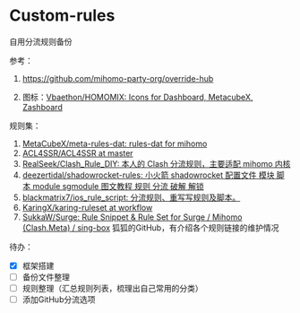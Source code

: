 # Custom-rules
自用分流规则备份



参考：

1. https://github.com/mihomo-party-org/override-hub

2. 图标：[Vbaethon/HOMOMIX: Icons for Dashboard, MetacubeX, Zashboard](https://github.com/Vbaethon/HOMOMIX)

规则集：

1. [MetaCubeX/meta-rules-dat: rules-dat for mihomo](https://github.com/MetaCubeX/meta-rules-dat)
2. [ACL4SSR/ACL4SSR at master](https://github.com/ACL4SSR/ACL4SSR/tree/master)
3. [RealSeek/Clash_Rule_DIY: 本人的 Clash 分流规则，主要适配 mihomo 内核](https://github.com/RealSeek/Clash_Rule_DIY)
4. [deezertidal/shadowrocket-rules: 小火箭 shadowrocket 配置文件 模块 脚本 module sgmodule 图文教程 规则 分流 破解 解锁](https://github.com/deezertidal/shadowrocket-rules/tree/main)
5. [blackmatrix7/ios_rule_script: 分流规则、重写写规则及脚本。](https://github.com/blackmatrix7/ios_rule_script)
6. [KaringX/karing-ruleset at workflow](https://github.com/KaringX/karing-ruleset/tree/workflow?tab=readme-ov-file#adguardsdnsfilter)
7. [SukkaW/Surge: Rule Snippet & Rule Set for Surge / Mihomo (Clash.Meta) / sing-box](https://github.com/SukkaW/Surge) 狐狐的GitHub，有介绍各个规则链接的维护情况

待办：

- [x] 框架搭建
- [ ] 备份文件整理
- [ ] 规则整理（汇总规则列表，梳理出自己常用的分类）
- [ ] 添加GitHub分流选项
